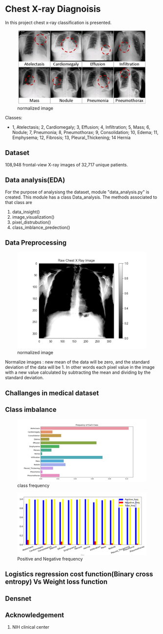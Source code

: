 # Chest X-ray Diagnoisis
In this project chest x-ray classification is presented.
<figure>
<img src="img/classes.PNG" alt="drawing" >
<figcaption> normalized image</figcaption>
</figure>

Classes:
- 1, Atelectasis; 2, Cardiomegaly; 3, Effusion; 4, Infiltration; 5, Mass; 6, Nodule; 7, Pneumonia; 8,
Pneumothorax; 9, Consolidation; 10, Edema; 11, Emphysema; 12, Fibrosis; 13,
Pleural_Thickening; 14 Hernia
## Dataset
108,948 frontal-view X-ray images of 32,717 unique patients.

## Data analysis(EDA)
For the purpose of analysisng the dataset, module "data_analysis.py" is created. This module has a class Data_analysis. The methods associated to that class are 
1. data_insight()
2. image_visualization()
3. pixel_distrubution()
4. class_imblance_predection()

## Data Preprocessing


<figure>
<img src="img/raw_image.png" alt="drawing" >
<figcaption> normalized image</figcaption>
</figure>
Normalize images : new mean of the data will be zero, and the standard deviation of the data will be 1. In other words each pixel value in the image with a new value calculated by subtracting the mean and dividing by the standard deviation.

## Challanges in medical dataset
## Class imbalance
<figure>
<img src="img/class_freq.png" alt="drawing" >
<figcaption> class frequency</figcaption>
</figure>

<figure>
<img src="img/pos_neg_freq.png" alt="drawing" >
<figcaption> Positive and Negative frequency</figcaption>
</figure>


## Logistics regression cost function(Binary cross entropy) Vs Weight loss function 

## Densnet

## Acknowledgement  
1. NIH clinical center 
 
